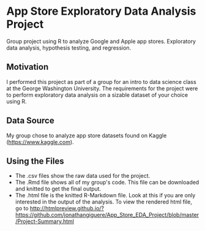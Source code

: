 # App Store Exploratory Data Analysis Project
Group project using R to analyze Google and Apple app stores. Exploratory data analysis, hypothesis testing, and regression.

## Motivation
I performed this project as part of a group for an intro to data science class at the George Washington University. The requirements for the project were to perform exploratory data analysis on a sizable dataset of your choice using R.

## Data Source
My group chose to analyze app store datasets found on Kaggle (https://www.kaggle.com).

## Using the Files
* The .csv files show the raw data used for the project.
* The .Rmd file shows all of my group's code. This file can be downloaded and knitted to get the final output.
* The .html file is the knitted R-Markdown file. Look at this if you are only interested in the output of the analysis. To view the rendered html file, go to http://htmlpreview.github.io/?https://github.com/jonathangiguere/App_Store_EDA_Project/blob/master/Project-Summary.html

